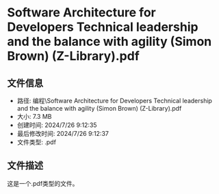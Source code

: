 ﻿# Software Architecture for Developers Technical leadership and the balance with agility (Simon Brown) (Z-Library).pdf

## 文件信息
- 路径: 编程\Software Architecture for Developers Technical leadership and the balance with agility (Simon Brown) (Z-Library).pdf
- 大小: 7.3 MB
- 创建时间: 2024/7/26 9:12:35
- 最后修改时间: 2024/7/26 9:12:37
- 文件类型: .pdf

## 文件描述
这是一个.pdf类型的文件。

